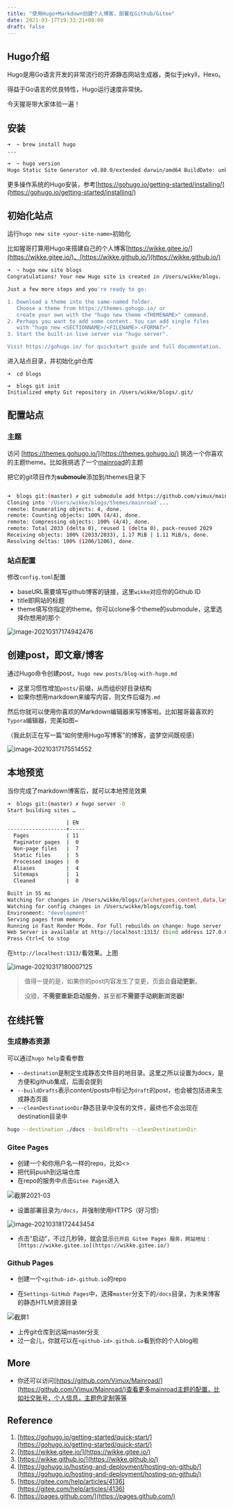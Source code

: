 ```yaml
---
title: "使用Hugo+Markdown创建个人博客，部署在Github/Gitee"
date: 2021-03-17T19:33:21+08:00
draft: false
---
```


## Hugo介绍

Hugo是用Go语言开发的非常流行的开源静态网站生成器，类似于jekyll，Hexo。

得益于Go语言的优良特性，Hugo运行速度非常快。

今天猩哥带大家体验一遍！

## 安装

```bash
➜  ~ brew install hugo
...

➜  ~ hugo version
Hugo Static Site Generator v0.80.0/extended darwin/amd64 BuildDate: unknown
```

更多操作系统的Hugo安装，参考[https://gohugo.io/getting-started/installing/](https://gohugo.io/getting-started/installing/)

## 初始化站点

运行`hugo new site <your-site-name>`初始化

比如猩哥打算用Hugo来搭建自己的个人博客[https://wikke.gitee.io/](https://wikke.gitee.io/)、[https://wikke.github.io/](https://wikke.github.io/)

```bash
➜  ~ hugo new site blogs
Congratulations! Your new Hugo site is created in /Users/wikke/blogs.

Just a few more steps and you're ready to go:

1. Download a theme into the same-named folder.
   Choose a theme from https://themes.gohugo.io/ or
   create your own with the "hugo new theme <THEMENAME>" command.
2. Perhaps you want to add some content. You can add single files
   with "hugo new <SECTIONNAME>/<FILENAME>.<FORMAT>".
3. Start the built-in live server via "hugo server".

Visit https://gohugo.io/ for quickstart guide and full documentation.
```

进入站点目录，并初始化git仓库

```
➜  cd blogs

➜  blogs git init
Initialized empty Git repository in /Users/wikke/blogs/.git/

```

## 配置站点

### 主题

访问 [https://themes.gohugo.io/](https://themes.gohugo.io/) 挑选一个你喜欢的主题theme。比如我挑选了一个[mainroad](https://themes.gohugo.io/mainroad/)的主题

把它的git项目作为**submoule**添加到<site>/themes目录下

```bash

➜  blogs git:(master) ✗ git submodule add https://github.com/vimux/mainroad themes/mainroad
Cloning into '/Users/wikke/blogs/themes/mainroad'...
remote: Enumerating objects: 4, done.
remote: Counting objects: 100% (4/4), done.
remote: Compressing objects: 100% (4/4), done.
remote: Total 2033 (delta 0), reused 1 (delta 0), pack-reused 2029
Receiving objects: 100% (2033/2033), 1.17 MiB | 1.11 MiB/s, done.
Resolving deltas: 100% (1206/1206), done.
```

### 站点配置

修改`config.toml`配置

- baseURL需要填写github博客的链接，这里`wikke`对应你的Github ID
- title即网站的标题
- theme填写你指定的theme。你可以clone多个theme的submodule，这里选择你想用的那个

![image-20210317174942476](blog-with-hugo.assets/image-20210317174942476.png)

## 创建post，即文章/博客

通过Hugo命令创建post，`hugo new posts/blog-with-hugo.md`

- 这里习惯性增加`posts/`前缀，从而组织好目录结构
- 如果你想用markdown来编写内容，则文件后缀为`.md`

然后你就可以使用你喜欢的Markdown编辑器来写博客啦。比如猩哥最喜欢的`Typora`编辑器，完美如图~

（我此刻正在写一篇“如何使用Hugo写博客”的博客，盗梦空间既视感）

![image-20210317175514552](blog-with-hugo.assets/image-20210317175514552.png)

## 本地预览

当你完成了markdown博客后，就可以本地预览效果

```bash
➜  blogs git:(master) ✗ hugo server -D
Start building sites …

                   | EN
-------------------+-----
  Pages            | 11
  Paginator pages  |  0
  Non-page files   |  7
  Static files     |  5
  Processed images |  0
  Aliases          |  4
  Sitemaps         |  1
  Cleaned          |  0

Built in 55 ms
Watching for changes in /Users/wikke/blogs/{archetypes,content,data,layouts,static,themes}
Watching for config changes in /Users/wikke/blogs/config.toml
Environment: "development"
Serving pages from memory
Running in Fast Render Mode. For full rebuilds on change: hugo server --disableFastRender
Web Server is available at http://localhost:1313/ (bind address 127.0.0.1)
Press Ctrl+C to stop
```

在`http://localhost:1313/`看效果。上图

![image-20210317180007125](blog-with-hugo.assets/image-20210317180007125.png)

>  值得一提的是，如果你的post内容发生了变更，页面会**自动更新**。
>
> 没错，**不需要重新启动服务**，甚至都**不需要手动刷新浏览器!**

## 在线托管

### 生成静态资源

可以通过`hugo help`查看参数

- `--destination`是制定生成静态文件目的地目录。这里之所以设置为docs，是方便和github集成，后面会提到
- `--buildDrafts`表示content/posts中标记为`draft`的post，也会被包括进来生成静态页面
- `--cleanDestinationDir`静态目录中没有的文件，最终也不会出现在destination目录中

```bash
hugo --destination ./docs --buildDrafts --cleanDestinationDir
```

### Gitee Pages

- 创建一个和你用户名一样的repo，比如<>
- 把代码push到远端仓库
- 在repo的服务中点击`Gitee Pages`进入

![截屏2021-03](blog-with-hugo.assets/截屏2021-03.png)

- 设置部署目录为`/docs`，并强制使用HTTPS（好习惯）

![image-20210318172443454](blog-with-hugo.assets/image-20210318172443454.png)

- 点击“启动”，不过几秒钟，就会显示`已开启 Gitee Pages 服务，网站地址： [https://wikke.gitee.io](https://wikke.gitee.io/)`

### Github Pages

- 创建一个`<github-id>.github.io`的repo

- 在`Settings-GitHub Pages`中，选择`master`分支下的`/docs`目录，为未来博客的静态HTLM资源目录

![截屏1](blog-with-hugo.assets/截屏1.png)

- 上传git仓库到远端master分支
- 过一会儿，你就可以在`<github-id>.github.io`看到你的个人blog啦

##  More

- 你还可以访问[https://github.com/Vimux/Mainroad/](https://github.com/Vimux/Mainroad/)查看更多mainroad主题的配置，比如社交账号，个人信息，主题色定制等等

## Reference

1. [https://gohugo.io/getting-started/quick-start/](https://gohugo.io/getting-started/quick-start/)
2. [https://wikke.gitee.io/](https://wikke.gitee.io/)
3. [https://wikke.github.io/](https://wikke.github.io/)
4. [https://gohugo.io/hosting-and-deployment/hosting-on-github/](https://gohugo.io/hosting-and-deployment/hosting-on-github/)
5. [https://gitee.com/help/articles/4136](https://gitee.com/help/articles/4136)
6. [https://pages.github.com/](https://pages.github.com/)

